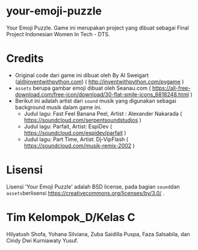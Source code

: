 # your-emoji-puzzle
Your Emoji Puzzle. Game ini merupakan project yang dibuat sebagai Final Project Indonesian Women In Tech - DTS. 


# Credits
* Original code dari game ini dibuat oleh By Al Sweigart (al@inventwithpython.com) ( http://inventwithpython.com/pygame )
* `assets` berupa gambar emoji dibuat oleh Seanau.com ( https://all-free-download.com/free-icon/download/30-flat-smile-icons_6818248.html )
* Berikut ini adalah artist dari `sound` musik yang digunakan sebagai background musik dalam game ini. 
    * Judul lagu: Fast Feel Banana Peel, Artist : Alexander Nakarada ( https://soundcloud.com/serpentsoundstudios )
    * Judul lagu: Parfait, Artist:  EspiDev ( https://soundcloud.com/espidev/parfait )
    * Judul lagu: Part Time, Artist:  Dj-VipFlash ( https://soundcloud.com/musik-remix-2002 )

# Lisensi
Lisensi 'Your Emoji Puzzle' adalah BSD license, pada bagian `sound`dan `assets`berlisensi https://creativecommons.org/licenses/by/3.0/ .

# Tim Kelompok_D/Kelas C
Hilyatush Shofa, Yohana Silviana, Zuba Saidilla Puspa, Faza Salsabila, dan Cindy Dwi Kurniawaty Yusuf.




